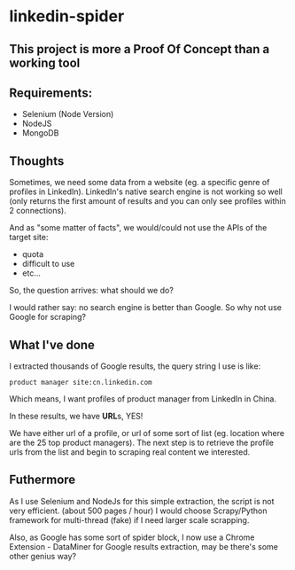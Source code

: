 # linkedin-spider

## This project is more a Proof Of Concept than a working tool

## Requirements:
* Selenium (Node Version)
* NodeJS
* MongoDB

## Thoughts
Sometimes, we need some data from a website (eg. a specific genre of profiles in LinkedIn). LinkedIn's native search engine is not working so well (only returns the first amount of results and you can only see profiles within 2 connections).

And as "some matter of facts", we would/could not use the APIs of the target site:
* quota
* difficult to use
* etc...

So, the question arrives: what should we do?

I would rather say: no search engine is better than Google. So why not use Google for scraping?

## What I've done
I extracted thousands of Google results, the query string I use is like:
``` 
product manager site:cn.linkedin.com
```
Which means, I want profiles of product manager from LinkedIn in China.

In these results, we have **URL**s, YES!

We have either url of a profile, or url of some sort of list (eg. location where are the 25 top product managers). The next step is to  retrieve the profile urls from the list and begin to scraping real content we interested.

## Futhermore
As I use Selenium and NodeJs for this simple extraction, the script is not very efficient. (about 500 pages / hour)
I would choose Scrapy/Python framework for multi-thread (fake) if I need larger scale scrapping.

Also, as Google has some sort of spider block, I now use a Chrome Extension - DataMiner for Google results extraction, may be there's some other genius way?
